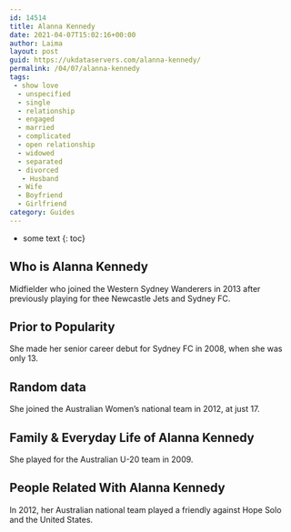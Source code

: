 ```yaml
---
id: 14514
title: Alanna Kennedy
date: 2021-04-07T15:02:16+00:00
author: Laima
layout: post
guid: https://ukdataservers.com/alanna-kennedy/
permalink: /04/07/alanna-kennedy
tags:
 - show love
  - unspecified
  - single
  - relationship
  - engaged
  - married
  - complicated
  - open relationship
  - widowed
  - separated
  - divorced
   - Husband
  - Wife
  - Boyfriend
  - Girlfriend
category: Guides
---
```


* some text
{: toc}


## Who is Alanna Kennedy
                  
                  
                  
Midfielder who joined the Western Sydney Wanderers in 2013 after previously playing for thee Newcastle Jets and Sydney FC.
                  
              
            
              
            
                
                
                
## Prior to Popularity
                  
                  
                  
She made her senior career debut for Sydney FC in 2008, when she was only 13.
                  
              
            
              
            
                
                
                
## Random data
                  
                  
                  
She joined the Australian Women&#8217;s national team in 2012, at just 17.
                  
              
            
              
            
                
                
                
## Family & Everyday Life of Alanna Kennedy
                  
                  
                  
She played for the Australian U-20 team in 2009.
                  
              
            
              
            
                
                
                
## People Related With Alanna Kennedy
                  
                  
                  
In 2012, her Australian national team played a friendly against Hope Solo and the United States.
                  
              
            
              
            
                
              
            
              
              
            
            
              
            
          
          
          